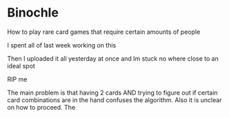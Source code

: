 # Binochle
How to play rare card games that require certain amounts of people

I spent all of last week working on this

Then I uploaded it all yesterday at once and Im stuck no where close to an ideal spot

RIP me

The main problem is that having 2 cards AND trying to figure out if certain card combinations are in the hand confuses the algorithm.
Also it is unclear on how to proceed. The 

